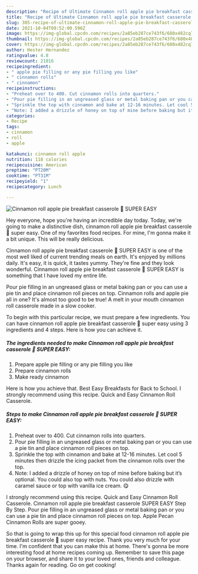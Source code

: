 ```yaml
---
description: "Recipe of Ultimate Cinnamon roll apple pie breakfast casserole 🍎 SUPER EASY"
title: "Recipe of Ultimate Cinnamon roll apple pie breakfast casserole 🍎 SUPER EASY"
slug: 305-recipe-of-ultimate-cinnamon-roll-apple-pie-breakfast-casserole-super-easy
date: 2021-10-04T09:52:00.596Z
image: https://img-global.cpcdn.com/recipes/2a85eb287ce743f6/680x482cq70/cinnamon-roll-apple-pie-breakfast-casserole-super-easy-recipe-main-photo.jpg
thumbnail: https://img-global.cpcdn.com/recipes/2a85eb287ce743f6/680x482cq70/cinnamon-roll-apple-pie-breakfast-casserole-super-easy-recipe-main-photo.jpg
cover: https://img-global.cpcdn.com/recipes/2a85eb287ce743f6/680x482cq70/cinnamon-roll-apple-pie-breakfast-casserole-super-easy-recipe-main-photo.jpg
author: Hester Hernandez
ratingvalue: 4.8
reviewcount: 21016
recipeingredient:
- " apple pie filling or any pie filling you like"
- " cinnamon rolls"
- " cinnamon"
recipeinstructions:
- "Preheat over to 400. Cut cinnamon rolls into quarters."
- "Pour pie filling in an ungreased glass or metal baking pan or you can use a pie tin and place cinnamon roll pieces on top."
- "Sprinkle the top with cinnamon and bake at 12-16 minutes. Let cool 5 minutes then drizzle the icing packet from the cinnamon rolls over the top."
- "Note: I added a drizzle of honey on top of mine before baking but it’s optional. You could also top with nuts. You could also drizzle with caramel sauce or top with vanilla ice cream. 😋"
categories:
- Recipe
tags:
- cinnamon
- roll
- apple

katakunci: cinnamon roll apple 
nutrition: 118 calories
recipecuisine: American
preptime: "PT20M"
cooktime: "PT31M"
recipeyield: "1"
recipecategory: Lunch

---
```



![Cinnamon roll apple pie breakfast casserole 🍎 SUPER EASY](https://img-global.cpcdn.com/recipes/2a85eb287ce743f6/680x482cq70/cinnamon-roll-apple-pie-breakfast-casserole-super-easy-recipe-main-photo.jpg)

Hey everyone, hope you're having an incredible day today. Today, we're going to make a distinctive dish, cinnamon roll apple pie breakfast casserole 🍎 super easy. One of my favorites food recipes. For mine, I'm gonna make it a bit unique. This will be really delicious.

Cinnamon roll apple pie breakfast casserole 🍎 SUPER EASY is one of the most well liked of current trending meals on earth. It's enjoyed by millions daily. It's easy, it is quick, it tastes yummy. They're fine and they look wonderful. Cinnamon roll apple pie breakfast casserole 🍎 SUPER EASY is something that I have loved my entire life.

Pour pie filling in an ungreased glass or metal baking pan or you can use a pie tin and place cinnamon roll pieces on top. Cinnamon rolls and apple pie all in one? It&#39;s almost too good to be true! A melt in your mouth cinnamon roll casserole made in a slow cooker.


To begin with this particular recipe, we must prepare a few ingredients. You can have cinnamon roll apple pie breakfast casserole 🍎 super easy using 3 ingredients and 4 steps. Here is how you can achieve it.

<!--inarticleads1-->

##### The ingredients needed to make Cinnamon roll apple pie breakfast casserole 🍎 SUPER EASY:

1. Prepare  apple pie filling or any pie filling you like
1. Prepare  cinnamon rolls
1. Make ready  cinnamon


Here is how you achieve that. Best Easy Breakfasts for Back to School. I strongly recommend using this recipe. Quick and Easy Cinnamon Roll Casserole. 

<!--inarticleads2-->

##### Steps to make Cinnamon roll apple pie breakfast casserole 🍎 SUPER EASY:

1. Preheat over to 400. Cut cinnamon rolls into quarters.
1. Pour pie filling in an ungreased glass or metal baking pan or you can use a pie tin and place cinnamon roll pieces on top.
1. Sprinkle the top with cinnamon and bake at 12-16 minutes. Let cool 5 minutes then drizzle the icing packet from the cinnamon rolls over the top.
1. Note: I added a drizzle of honey on top of mine before baking but it’s optional. You could also top with nuts. You could also drizzle with caramel sauce or top with vanilla ice cream. 😋


I strongly recommend using this recipe. Quick and Easy Cinnamon Roll Casserole. Cinnamon roll apple pie breakfast casserole SUPER EASY Step By Step. Pour pie filling in an ungreased glass or metal baking pan or you can use a pie tin and place cinnamon roll pieces on top. Apple Pecan Cinnamon Rolls are super gooey. 

So that is going to wrap this up for this special food cinnamon roll apple pie breakfast casserole 🍎 super easy recipe. Thank you very much for your time. I'm confident that you can make this at home. There's gonna be more interesting food at home recipes coming up. Remember to save this page on your browser, and share it to your loved ones, friends and colleague. Thanks again for reading. Go on get cooking!
